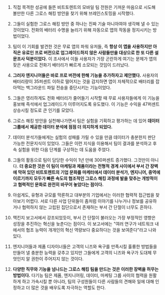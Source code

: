 1. 직접 목격한 성공에 들뜬 비트토렌트의 모바일 팀 전원은 기꺼운 마음으로 시도해 볼만한 다른 그로스 해킹 방안을 찾기 위해 브레인스토밍을 시작했다.

2. 그들이 실험한 그로스 해킹 방안 중 하나는 진짜 기술 마니아여야 생각해 낼 수 있는 것이었다. 전화의 배터리 수명을 늘리기 위해 자동으로 앱의 작동을 정지시키는 방법이었다.

3. 팀이 이 기회를 발견한 것은 무료 앱의 파워 유저들, 즉 **항상 이 앱을 사용하지만 아직은 유료인 프로 버전으로 업그레이드하지 않은 사람들만을 대상으로 한 또 다른 설문조사 덕분이었다.** 이 조사에서 이들 사용자가 가장 곤란하게 여기는 문제가 앱의 잦은 사용으로 전화기 배터리가 빠르게 소모되는 것임이 드러났다.

4. **그러자 엔지니어들은 바로 프로 버전에 한해 기능을 추가하자고 제안했다.** 사용자의 배터리량이 35퍼센트 이하로 떨어지는 것을 감지하면 앱이 자체적으로 배터리를 잡아먹는 백그라운드 파일 전송을 중단시키는 기능이었다.

5. 그들은 영리하게도 전화 배터리가 줄어들기 시작할 때 무료 사용자들에게 이 기능을 홍보해 즉석에서 업그레이드가 이루어지도록 유도했다. 이 기능은 수익을 47퍼센트 상승시킬 정도로 큰 인기를 모았다.

6. 그로스 해킹 방안을 실천해나가면서 팀은 실험을 기획하고 평가하는 데 있어 **데이터 그룹에서 제공한 데이터 분석에 점점 더 의지하게 되었다.**

7. 데이터 분석가들에게는 실험의 성패를 가릴 수 있을 만큼 데이터가 충분한지 판단 가능한 전문지식이 있었다. 그들은 이런 지식을 이용해서 팀이 결과를 분석하고 후속 실험을 위한 다음 단계를 구상하는 데 도움을 주었다.

8. 그들의 활동으로 팀이 담당한 수익이 1년 만에 300퍼센트 증가했다. 그것만이 아니다. **더 중요한 것은 이 팀이 마케팅과 제품이라는 전형적 경계 사이에서 부서 간 장벽에 막혀 있던 비트토렌트의 기업 문화를 마케터에서 데이터 분석가, 엔지니어, 중역에 이르기까지 모두가 빠른 속도의 협조적인 그로스 해킹 과정에 발을 맞추는 개방적이고 협력적인 문화로 완전히 바꾸어 놓았다는 점이다.**

9. 아쉽게도, 유형과 규모를 막론하고 대부분의 기업에서는 이러한 협력적 접근법을 찾아보기 어렵다. 서로 다른 사업 단위들이 좀처럼 이야기를 나누거나 정보를 공유하거나 협력하지 않는 고립된 집단으로서 존재하는 부서 간 단절이 너무도 흔하다.

10. 맥킨지 보고서에서 강조되었듯이, 부서 간 단절이 불러오는 가장 부정적인 영향은 성장을 추진하는 혁신을 늦춘다는 점이다. 이 보고서에는 "여러 연구가 네트워크 내에서의 협조 능력이 개개인의 혁신 역량보다 중요하다는 것을 보여준다"라고 나와 있다.

11. 엔지니어들과 제품 디자이너들은 고객의 니즈와 욕구를 만족시킬 훌륭한 방법들을 만들어 낼 충분한 능력을 갖추고 있지만 그들에게 고객의 니즈와 욕구가 도대체 무엇인지 알 권한이 주어지지 않는 것이다.

12. **다양한 직무와 기능을 넘나드는 그로스 해킹 팀을 만드는 것은 이러한 장벽을 허무는 방법이다.** 다기능 팀은 제품, 엔지니어링, 데이터, 마케팅 그룹 사이의 협력을 원활하게 하고 가속시킬 뿐 아니라, 팀의 구성원들이 다른 사람들의 견해와 일에 대해 인정하고 더 많은 것을 배우도록 자극하는 역할도 한다.
